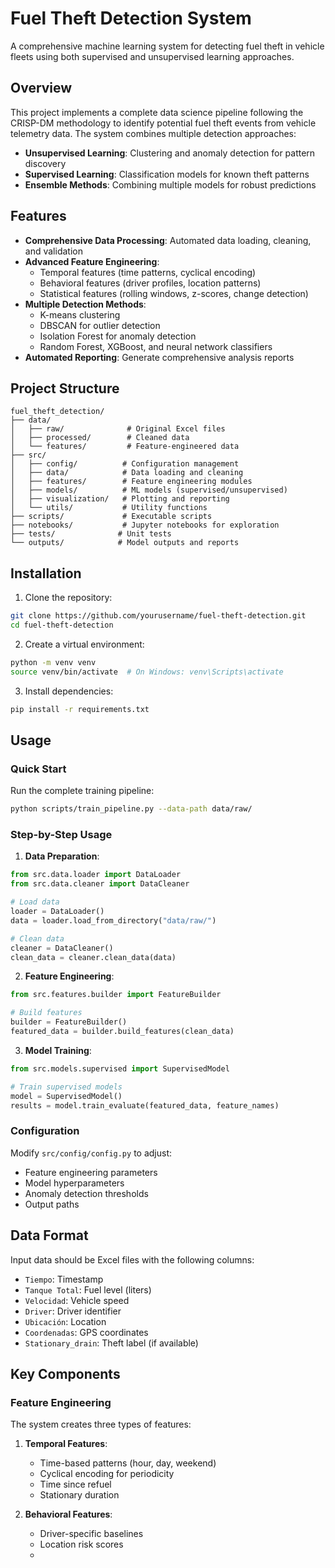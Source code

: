 # Fuel Theft Detection System

A comprehensive machine learning system for detecting fuel theft in vehicle fleets using both supervised and unsupervised learning approaches.

## Overview

This project implements a complete data science pipeline following the CRISP-DM methodology to identify potential fuel theft events from vehicle telemetry data. The system combines multiple detection approaches:

- **Unsupervised Learning**: Clustering and anomaly detection for pattern discovery
- **Supervised Learning**: Classification models for known theft patterns
- **Ensemble Methods**: Combining multiple models for robust predictions

## Features

- **Comprehensive Data Processing**: Automated data loading, cleaning, and validation
- **Advanced Feature Engineering**:
  - Temporal features (time patterns, cyclical encoding)
  - Behavioral features (driver profiles, location patterns)
  - Statistical features (rolling windows, z-scores, change detection)
- **Multiple Detection Methods**:
  - K-means clustering
  - DBSCAN for outlier detection
  - Isolation Forest for anomaly detection
  - Random Forest, XGBoost, and neural network classifiers
- **Automated Reporting**: Generate comprehensive analysis reports

## Project Structure

```
fuel_theft_detection/
├── data/
│   ├── raw/              # Original Excel files
│   ├── processed/        # Cleaned data
│   └── features/         # Feature-engineered data
├── src/
│   ├── config/          # Configuration management
│   ├── data/            # Data loading and cleaning
│   ├── features/        # Feature engineering modules
│   ├── models/          # ML models (supervised/unsupervised)
│   ├── visualization/   # Plotting and reporting
│   └── utils/           # Utility functions
├── scripts/             # Executable scripts
├── notebooks/           # Jupyter notebooks for exploration
├── tests/              # Unit tests
└── outputs/            # Model outputs and reports
```

## Installation

1. Clone the repository:

```bash
git clone https://github.com/yourusername/fuel-theft-detection.git
cd fuel-theft-detection
```

2. Create a virtual environment:

```bash
python -m venv venv
source venv/bin/activate  # On Windows: venv\Scripts\activate
```

3. Install dependencies:

```bash
pip install -r requirements.txt
```

## Usage

### Quick Start

Run the complete training pipeline:

```bash
python scripts/train_pipeline.py --data-path data/raw/
```

### Step-by-Step Usage

1. **Data Preparation**:

```python
from src.data.loader import DataLoader
from src.data.cleaner import DataCleaner

# Load data
loader = DataLoader()
data = loader.load_from_directory("data/raw/")

# Clean data
cleaner = DataCleaner()
clean_data = cleaner.clean_data(data)
```

2. **Feature Engineering**:

```python
from src.features.builder import FeatureBuilder

# Build features
builder = FeatureBuilder()
featured_data = builder.build_features(clean_data)
```

3. **Model Training**:

```python
from src.models.supervised import SupervisedModel

# Train supervised models
model = SupervisedModel()
results = model.train_evaluate(featured_data, feature_names)
```

### Configuration

Modify `src/config/config.py` to adjust:

- Feature engineering parameters
- Model hyperparameters
- Anomaly detection thresholds
- Output paths

## Data Format

Input data should be Excel files with the following columns:

- `Tiempo`: Timestamp
- `Tanque Total`: Fuel level (liters)
- `Velocidad`: Vehicle speed
- `Driver`: Driver identifier
- `Ubicación`: Location
- `Coordenadas`: GPS coordinates
- `Stationary_drain`: Theft label (if available)

## Key Components

### Feature Engineering

The system creates three types of features:

1. **Temporal Features**:

   - Time-based patterns (hour, day, weekend)
   - Cyclical encoding for periodicity
   - Time since refuel
   - Stationary duration

2. **Behavioral Features**:
   - Driver-specific baselines
   - Location risk scores
   -
